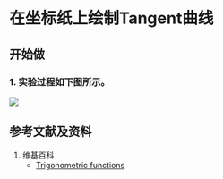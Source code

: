 # 在坐标纸上绘制Tangent曲线

## 开始做

### 1. 实验过程如下图所示。

![](/images/欧几里得几何/在坐标纸上绘制Tangent曲线/1a1.jpg)

## 参考文献及资料

1. 维基百科
	- [Trigonometric functions](https://en.wikipedia.org/wiki/Trigonometric_functions) 


